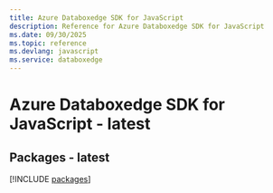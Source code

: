```yaml
---
title: Azure Databoxedge SDK for JavaScript
description: Reference for Azure Databoxedge SDK for JavaScript
ms.date: 09/30/2025
ms.topic: reference
ms.devlang: javascript
ms.service: databoxedge
---
```

# Azure Databoxedge SDK for JavaScript - latest
## Packages - latest
[!INCLUDE [packages](databoxedge-index.md)]